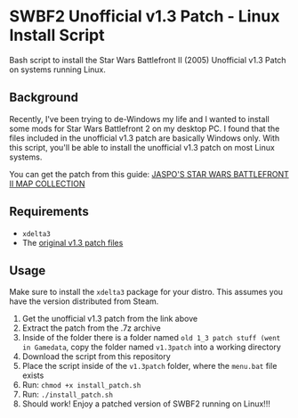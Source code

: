 # SWBF2 Unofficial v1.3 Patch - Linux Install Script

Bash script to install the Star Wars Battlefront II (2005) Unofficial v1.3 Patch on systems running Linux.

## Background

Recently, I've been trying to de-Windows my life and I wanted to install some mods for Star Wars Battlefront 2 on my desktop PC. I found that the files included in the unofficial v1.3 patch 
are basically Windows only. With this script, you'll be able to install the unofficial v1.3 patch on most Linux systems. 

You can get the patch from this guide: [JASPO'S STAR WARS BATTLEFRONT II MAP COLLECTION](https://steamcommunity.com/sharedfiles/filedetails/?id=1493175096)

## Requirements

- `xdelta3` 
- The [original v1.3 patch files](https://steamcommunity.com/sharedfiles/filedetails/?id=1493175096)

## Usage

Make sure to install the `xdelta3` package for your distro. This assumes you have the version distributed from Steam. 

1. Get the unofficial v1.3 patch from the link above
2. Extract the patch from the .7z archive
3. Inside of the folder there is a folder named `old 1_3 patch stuff (went in Gamedata`, copy the folder named `v1.3patch` into a working directory
4. Download the script from this repository
5. Place the script inside of the `v1.3patch` folder, where the `menu.bat` file exists
6. Run: `chmod +x install_patch.sh`
7. Run: `./install_patch.sh`
8. Should work! Enjoy a patched version of SWBF2 running on Linux!!!

